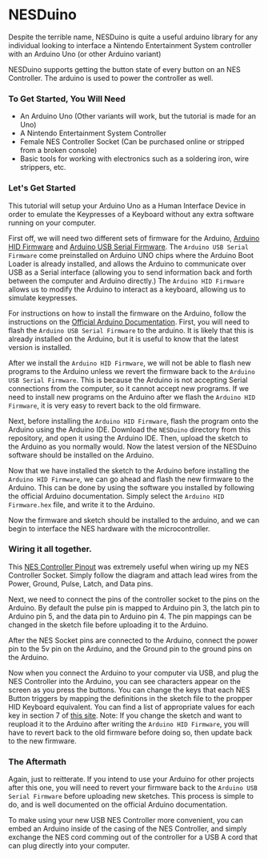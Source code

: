 # NESDuino

Despite the terrible name, NESDuino is quite a useful arduino library for any individual looking to interface a Nintendo Entertainment System controller with an Arduino Uno (or other Arduino variant)

NESDuino supports getting the button state of every button on an NES Controller. The arduino is used to power the controller as well. 

### To Get Started, You Will Need
 * An Arduino Uno (Other variants will work, but the tutorial is made for an Uno)
 * A Nintendo Entertainment System Controller
 * Female NES Controller Socket (Can be purchased online or stripped from a broken console)
 * Basic tools for working with electronics such as a soldering iron, wire strippers, etc.

### Let's Get Started
This tutorial will setup your Arduino Uno as a Human Interface Device in order to emulate the Keypresses of a Keyboard without any extra software running on your computer. 

First off, we will need two different sets of firmware for the Arduino, [Arduino HID Firmware](http://dl.dropbox.com/u/1816557/Arduino-keyboard-0.3.hex) and [Arduino USB Serial Firmware](https://raw.githubusercontent.com/arduino/Arduino/master/hardware/arduino/avr/firmwares/atmegaxxu2/UNO-dfu_and_usbserial_combined.hex). The `Arduino USB Serial Firmware` come preinstalled on Arduino UNO chips where the Arduino Boot Loader is already installed, and allows the Arduino to communicate over USB as a Serial interface (allowing you to send information back and forth between the computer and Arduino directly.) The `Arduino HID Firmware` allows us to modify the Arduino to interact as a keyboard, allowing us to simulate keypresses.

For instructions on how to install the firmware on the Arduino, follow the instructions on the [Official Arduino Documentation](https://www.arduino.cc/en/Hacking/DFUProgramming8U2). First, you will need to flash the `Arduino USB Serial Firmware` to the arduino. It is likely that this is already installed on the Arduino, but it is useful to know that the latest version is installed.

After we install the `Arduino HID Firmware`, we will not be able to flash new programs to the Arduino unless we revert the firmware back to the `Arduino USB Serial Firmware`. This is because the Arduino is not accepting Serial connections from the computer, so it cannot accept new programs. If we need to install new programs on the Arduino after we flash the `Arduino HID Firmware`, it is very easy to revert back to the old firmware.

Next, before installing the `Arduino HID Firmware`, flash the program onto the Arduino using the Arduino IDE. Download the `NESDuino` directory from this repository, and open it using the Arduino IDE. Then, upload the sketch to the Arduino as you normally would. Now the latest version of the NESDuino software should be installed on the Arduino.

Now that we have installed the sketch to the Arduino before installing the `Arduino HID Firmware`, we can go ahead and flash the new firmware to the Arduino. This can be done by using the software you installed by following the official Arduino documentation. Simply select the `Arduino HID Firmware.hex` file, and write it to the Arduino.

Now the firmware and sketch should be installed to the arduino, and we can begin to interface the NES hardware with the microcontroller.

### Wiring it all together.
This [NES Controller Pinout](http://www.mit.edu/~tarvizo/nes-controller.html) was extremely useful when wiring up my NES Controller Socket. Simply follow the diagram and attach lead wires from the Power, Ground, Pulse, Latch, and Data pins. 

Next, we need to connect the pins of the controller socket to the pins on the Arduino. By default the pulse pin is mapped to Arduino pin 3, the latch pin to Arduino pin 5, and the data pin to Arduino pin 4. The pin mappings can be changed in the sketch file before uploading it to the Arduino. 

After the NES Socket pins are connected to the Arduino, connect the power pin to the 5v pin on the Arduino, and the Ground pin to the ground pins on the Arduino.

Now when you connect the Arduino to your computer via USB, and plug the NES Controller into the Arduino, you can see characters appear on the screen as you press the buttons. You can change the keys that each NES Button triggers by mapping the definitions in the sketch file to the propper HID Keyboard equivalent. You can find a list of appropriate values for each key in section 7 of [this site](http://www.freebsddiary.org/APC/usb_hid_usages.php). Note: If you change the sketch and want to reupload it to the Arduino after writing the `Arduino HID Firmware`, you will have to revert back to the old firmware before doing so, then update back to the new firmware.

### The Aftermath
Again, just to reitterate. If you intend to use your Arduino for other projects after this one, you will need to revert your firmware back to the `Arduino USB Serial Firmware` before uploading new sketches. This process is simple to do, and is well documented on the official Arduino documentation. 

To make using your new USB NES Controller more convenient, you can embed an Arduino inside of the casing of the NES Controller, and simply exchange the NES cord comming out of the controller for a USB A cord that can plug directly into your computer.
